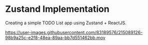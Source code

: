 # Zustand Implementation

Creating a simple TODO List app using Zustand + ReactJS.




https://user-images.githubusercontent.com/83189576/215089126-98b9a25c-e2f8-48ea-89aa-bb7d551462bb.mov

